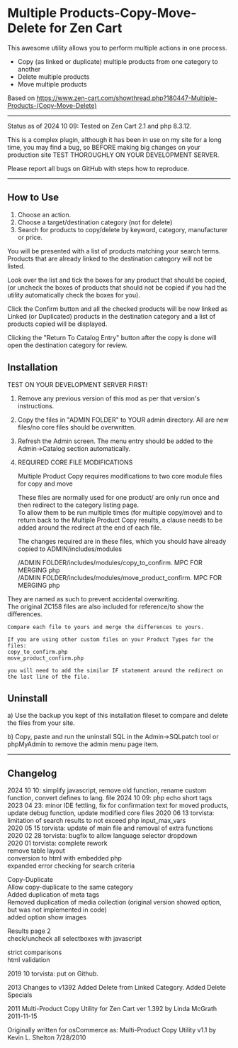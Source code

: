 # Multiple Products-Copy-Move-Delete for Zen Cart

This awesome utility allows you to perform multiple actions in one process.

* Copy (as linked or duplicate) multiple products from one category to another
* Delete multiple products
* Move multiple products

Based on
https://www.zen-cart.com/showthread.php?180447-Multiple-Products-(Copy-Move-Delete)

-----------------------------
Status as of 2024 10 09: Tested on Zen Cart 2.1 and php 8.3.12.

This is a complex plugin, although it has been in use on my site for a long time, you may find a bug, so BEFORE making big changes on your production site TEST THOROUGHLY ON YOUR DEVELOPMENT SERVER.

Please report all bugs on GitHub with steps how to reproduce.

-----------------------------

## How to Use

1. Choose an action.
1. Choose a target/destination category (not for delete)
1. Search for products to copy/delete by keyword, category, manufacturer or price.

You will be presented with a list of products matching your search terms.
Products that are already linked to the destination category will not be listed. 

Look over the list and tick the boxes for any product that should be copied, (or uncheck the boxes of products that should not be copied if you had the utility automatically check the boxes for you). 

Click the Confirm button and all the checked products will be now linked as Linked (or Duplicated) products in the destination category and a list of products copied will be displayed. 

Clicking the "Return To Catalog Entry" button after the copy is done will open the destination category for review.

## Installation
TEST ON YOUR DEVELOPMENT SERVER FIRST!

1. Remove any previous version of this mod as per that version's instructions.

1. Copy the files in "ADMIN FOLDER" to YOUR admin directory.
All are new files/no core files should be overwritten.

1. Refresh the Admin screen.
The menu entry should be added to the Admin->Catalog section automatically.
1. REQUIRED CORE FILE MODIFICATIONS

    Multiple Product Copy requires modifications to two core module files for copy and move
	
	These files are normally used for one product/ are only run once and then redirect to the category listing page.  
	To allow them to be run multiple times (for multiple copy/move) and to return back to the Multiple Product Copy results, a clause needs to be added around the redirect at the end of each file.

    The changes required are in these files, which you should have already copied to ADMIN/includes/modules

    /ADMIN FOLDER/includes/modules/copy_to_confirm. MPC FOR MERGING php  
    /ADMIN FOLDER/includes/modules/move_product_confirm. MPC FOR MERGING php

They are named as such to prevent accidental overwriting.  
The original ZC158 files are also included for reference/to show the differences.

    Compare each file to yours and merge the differences to yours.

    If you are using other custom files on your Product Types for the files:
    copy_to_confirm.php
    move_product_confirm.php

    you will need to add the similar IF statement around the redirect on the last line of the file.
   
## Uninstall

a) Use the backup you kept of this installation fileset to compare and delete the files from your site.

b) Copy, paste and run the uninstall SQL in the Admin->SQLpatch tool or phpMyAdmin to remove the admin menu page item.

---------------------
## Changelog
2024 10 10: simplify javascript, remove old function, rename custom function, convert defines to lang. file
2024 10 09: php echo short tags  
2023 04 23: minor IDE fettling, fix for confirmation text for moved products, update debug function, update modified core files
2020 06 13 torvista: limitation of search results to not exceed php input_max_vars  
2020 05 15 torvista: update of main file and removal of extra functions  
2020 02 28 torvista: bugfix to allow language selector dropdown  
2020 01 torvista: complete rework  
remove table layout  
conversion to html with embedded php  
expanded error checking for search criteria  

Copy-Duplicate  
Allow copy-duplicate to the same category  
Added duplication of meta tags  
Removed duplication of media collection (original version showed option, but was not implemented in code)  
added option show images  

Results page 2  
check/uncheck all selectboxes with javascript

strict comparisons  
html validation  

2019 10 torvista: put on Github.

2013 Changes to v1392
Added Delete from Linked Category. Added Delete Specials

2011 Multi-Product Copy Utility for Zen Cart ver 1.392 by Linda McGrath 2011-11-15

Originally written for osCommerce as:
Multi-Product Copy Utility v1.1 by Kevin L. Shelton 7/28/2010
